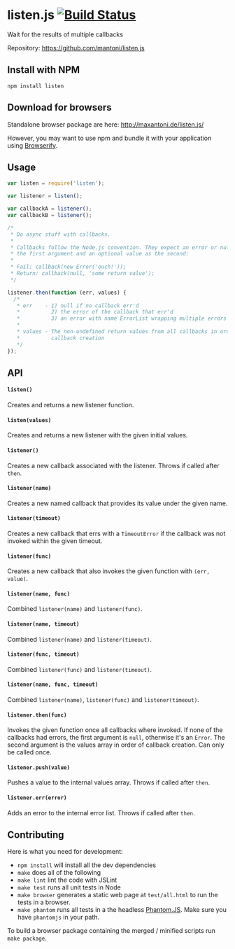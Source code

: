 # listen.js [![Build Status](https://secure.travis-ci.org/mantoni/listen.js.png?branch=master)](http://travis-ci.org/mantoni/listen.js)

Wait for the results of multiple callbacks

Repository: https://github.com/mantoni/listen.js


## Install with NPM

```
npm install listen
```

## Download for browsers

Standalone browser package are here: http://maxantoni.de/listen.js/

However, you may want to use npm and bundle it with your application using
[Browserify](http://browserify.org).


## Usage

```js
var listen = require('listen');

var listener = listen();

var callbackA = listener();
var callbackB = listener();

/*
 * Do async stuff with callbacks.
 *
 * Callbacks follow the Node.js convention. They expect an error or null as
 * the first argument and an optional value as the second:
 *
 * Fail: callback(new Error('ouch!'));
 * Return: callback(null, 'some return value');
 */

listener.then(function (err, values) {
  /*
   * err    - 1) null if no callback err'd
   *          2) the error of the callback that err'd
   *          3) an error with name ErrorList wrapping multiple errors
   *
   * values - The non-undefined return values from all callbacks in order of
   *          callback creation
   */
});
```

## API

#### `listen()`
Creates and returns a new listener function.

#### `listen(values)`
Creates and returns a new listener with the given initial values.

#### `listener()`
Creates a new callback associated with the listener. Throws if called after `then`.

#### `listener(name)`
Creates a new named callback that provides its value under the given name.

#### `listener(timeout)`
Creates a new callback that errs with a `TimeoutError` if the callback was not invoked within the given timeout.

#### `listener(func)`
Creates a new callback that also invokes the given function with `(err, value)`.

#### `listener(name, func)`
Combined `listener(name)` and `listener(func)`.

#### `listener(name, timeout)`
Combined `listener(name)` and `listener(timeout)`.

#### `listener(func, timeout)`
Combined `listener(func)` and `listener(timeout)`.

#### `listener(name, func, timeout)`
Combined `listener(name)`, `listener(func)` and `listener(timeout)`.

#### `listener.then(func)`
Invokes the given function once all callbacks where invoked. If none of the callbacks had errors, the first argument is `null`, otherwise it's an `Error`. The second argument is the values array in order of callback creation. Can only be called once.

#### `listener.push(value)`
Pushes a value to the internal values array. Throws if called after `then`.

#### `listener.err(error)`
Adds an error to the internal error list. Throws if called after `then`.


## Contributing

Here is what you need for development:

 - `npm install` will install all the dev dependencies
 - `make` does all of the following
 - `make lint` lint the code with JSLint
 - `make test` runs all unit tests in Node
 - `make browser` generates a static web page at `test/all.html` to run the tests in a browser.
 - `make phantom` runs all tests in a the headless [Phantom.JS](http://phantomjs.org). Make sure you have `phantomjs` in your path.

To build a browser package containing the merged / minified scripts run `make package`.
